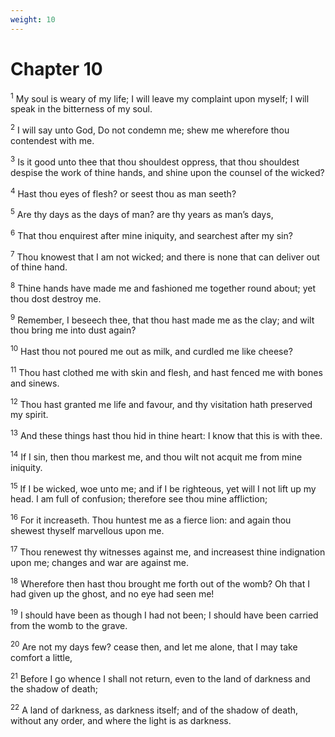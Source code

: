 ```yaml
---
weight: 10
---
```


# Chapter 10

<sup>1</sup> My soul is weary of my life; I will leave my complaint upon myself; I will speak in the bitterness of my soul. 

<sup>2</sup> I will say unto God, Do not condemn me; shew me wherefore thou contendest with me. 

<sup>3</sup> Is it good unto thee that thou shouldest oppress, that thou shouldest despise the work of thine hands, and shine upon the counsel of the wicked? 

<sup>4</sup> Hast thou eyes of flesh? or seest thou as man seeth? 

<sup>5</sup> Are thy days as the days of man? are thy years as man’s days, 

<sup>6</sup> That thou enquirest after mine iniquity, and searchest after my sin? 

<sup>7</sup> Thou knowest that I am not wicked; and there is none that can deliver out of thine hand. 

<sup>8</sup> Thine hands have made me and fashioned me together round about; yet thou dost destroy me. 

<sup>9</sup> Remember, I beseech thee, that thou hast made me as the clay; and wilt thou bring me into dust again? 

<sup>10</sup> Hast thou not poured me out as milk, and curdled me like cheese? 

<sup>11</sup> Thou hast clothed me with skin and flesh, and hast fenced me with bones and sinews. 

<sup>12</sup> Thou hast granted me life and favour, and thy visitation hath preserved my spirit. 

<sup>13</sup> And these things hast thou hid in thine heart: I know that this is with thee. 

<sup>14</sup> If I sin, then thou markest me, and thou wilt not acquit me from mine iniquity. 

<sup>15</sup> If I be wicked, woe unto me; and if I be righteous, yet will I not lift up my head. I am full of confusion; therefore see thou mine affliction; 

<sup>16</sup> For it increaseth. Thou huntest me as a fierce lion: and again thou shewest thyself marvellous upon me. 

<sup>17</sup> Thou renewest thy witnesses against me, and increasest thine indignation upon me; changes and war are against me. 

<sup>18</sup> Wherefore then hast thou brought me forth out of the womb? Oh that I had given up the ghost, and no eye had seen me! 

<sup>19</sup> I should have been as though I had not been; I should have been carried from the womb to the grave. 

<sup>20</sup> Are not my days few? cease then, and let me alone, that I may take comfort a little, 

<sup>21</sup> Before I go whence I shall not return, even to the land of darkness and the shadow of death; 

<sup>22</sup> A land of darkness, as darkness itself; and of the shadow of death, without any order, and where the light is as darkness. 


